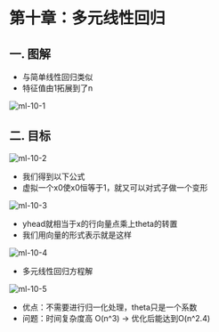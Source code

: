 # 第十章：多元线性回归

## 一. 图解
* 与简单线性回归类似
* 特征值由1拓展到了n

![ml-10-1](https://s2.ax1x.com/2020/01/08/lgOdMV.md.png)

## 二. 目标

![ml-10-2](https://s2.ax1x.com/2020/01/08/lgOwrT.md.png)

* 我们得到以下公式
* 虚拟一个x0使x0恒等于1，就又可以对式子做一个变形

![ml-10-3](https://s2.ax1x.com/2020/01/08/lgOhqO.md.png)

* yhead就相当于x的行向量点乘上theta的转置
* 我们用向量的形式表示就是这样

![ml-10-4](https://s2.ax1x.com/2020/01/08/lgOHJA.md.png)

* 多元线性回归方程解

![ml-10-5](https://s2.ax1x.com/2020/01/08/lgOqzt.md.png)

* 优点：不需要进行归一化处理，theta只是一个系数
* 问题：时间复杂度高 O(n^3) -> 优化后能达到O(n^2.4)





<comment/>